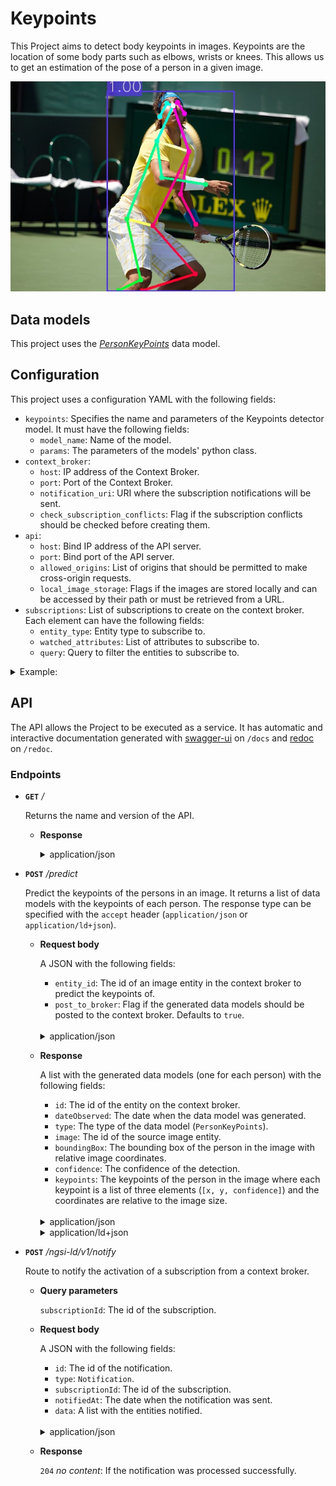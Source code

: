 # Keypoints

This Project aims to detect body keypoints in images. Keypoints are the location of some body parts such as elbows, wrists or knees. This allows us to get an estimation of the pose of a person in a given image.

![keypoints detection](../../../docs/res/keypoints.jpg)

## Data models

This project uses the _[PersonKeyPoints](../../../docs/data-models.md)_ data model.

## Configuration

This project uses a configuration YAML with the following fields:

- ``keypoints``: Specifies the name and parameters of the Keypoints detector model. It must have the following fields:
  - ``model_name``: Name of the model.
  - ``params``: The parameters of the models' python class.
- ``context_broker``:
    - ``host``: IP address of the Context Broker.
    - ``port``: Port of the Context Broker.
    - ``notification_uri``: URI where the subscription notifications will be sent.
    - ``check_subscription_conflicts``: Flag if the subscription conflicts should be checked before creating them.
- ``api``:
    - ``host``: Bind IP address of the API server.
    - ``port``: Bind port of the API server.
    - ``allowed_origins``: List of origins that should be permitted to make cross-origin requests.
    - ``local_image_storage``: Flags if the images are stored locally and can be accessed by their path or must be retrieved from a URL.
- ``subscriptions``: List of subscriptions to create on the context broker. Each element can have the following fields:
    - ``entity_type``: Entity type to subscribe to.
    - ``watched_attributes``: List of attributes to subscribe to.
    - ``query``: Query to filter the entities to subscribe to.

<details>
<summary>Example:</summary>

```
keypoints:
  model_name: detectron2
  params:
    model_config: ../../../data/models/detectron2/COCO-Keypoints/keypoint_rcnn_R_50_FPN_3x/keypoint_rcnn_R_50_FPN_3x.yaml
    model_weights: ../../../data/models/detectron2/COCO-Keypoints/keypoint_rcnn_R_50_FPN_3x/model_final_a6e10b.pkl
    confidence_threshold: 0.5
    use_cuda: False

context_broker:
  host: 192.168.0.100
  port: 1026
  notification_uri: http://192.168.0.100:8080/ngsi-ld/v1/notify
  check_subscription_conflicts: True

api:
  host: 0.0.0.0
  port: 8080
  allowed_origins: []
  local_image_storage: True

subscriptions:
  - entity_type: Image
    watched_attributes: ["purpose"]
    query: "purpose==%22Keypoints%22"
```

</details>

## API

The API allows the Project to be executed as a service. It has automatic and interactive documentation generated with [swagger-ui](https://github.com/swagger-api/swagger-ui) on ``/docs`` and [redoc](https://github.com/Redocly/redoc) on ``/redoc``.

### Endpoints

- **``GET``** _/_

    Returns the name and version of the API.

    - **Response**

      <details>
      <summary>application/json</summary>

      ```
      {
        "title": "Keypoints API",
        "version": "0.2.0"
      }
      ```

    </details>

- **``POST``** _/predict_

    Predict the keypoints of the persons in an image. It returns a list of data models with the keypoints of each person. The response type can be specified with the ``accept`` header (``application/json`` or ``application/ld+json``).

    - **Request body**

      A JSON with the following fields:

      - ``entity_id``: The id of an image entity in the context broker to predict the keypoints of.
      - ``post_to_broker``: Flag if the generated data models should be posted to the context broker. Defaults to ``true``.
    
      </br>
      <details>
      <summary>application/json</summary>

      ```
      {
        "entity_id": "string",
        "post_to_broker": true
      }
      ```

    </details>

    - **Response**
    
      A list with the generated data models (one for each person) with the following fields:

      - ``id``: The id of the entity on the context broker.
      - ``dateObserved``: The date when the data model was generated.
      - ``type``: The type of the data model (``PersonKeyPoints``).
      - ``image``: The id of the source image entity.
      - ``boundingBox``: The bounding box of the person in the image with relative image coordinates.
      - ``confidence``: The confidence of the detection.
      - ``keypoints``: The keypoints of the person in the image where each keypoint is a list of three elements (``[x, y, confidence]``) and the coordinates are relative to the image size.

      </br>
      <details>
      <summary>application/json</summary>

      ```
      [
        {
          "id": "urn:ngsi-ld:PersonKeyPoints:Ewr1pesuEe2xXt05bH~uyw",
          "dateObserved": "2023-05-05T10:17:43.886068",
          "type": "PersonKeyPoints",
          "image": "urn:ngsi-ld:Image:XY0r-VgvLkk3G908InXw815d7gtVrB72xqm0K844g6E",
          "boundingBox": {
            "xmin": 0.3064143657684326,
            "ymin": 0.04763534420826396,
            "xmax": 0.7099463462829589,
            "ymax": 0.9976930283271735
          },
          "confidence": 0.9998873472213745,
          "keypoints": {
            "nose": [
              0.5161009430885315,
              0.11442651599645615,
              1.705211877822876
            ],
            "left_eye": [
              0.530274510383606,
              0.09819689393043518,
              2.9264578819274902
            ],
            "right_eye": [
              0.4960910677909851,
              0.10319062322378159,
              0.9791589975357056
            ],
            "left_ear": [
              0.5519519448280334,
              0.15187951922416687,
              0.9948521256446838
            ],
            "right_ear": [
              0.4735800325870514,
              0.16561231017112732,
              2.086688995361328
            ],
            "left_shoulder": [
              0.5652918219566345,
              0.331653892993927,
              0.27620482444763184
            ],
            "right_shoulder": [
              0.4635750651359558,
              0.28421345353126526,
              0.20316766202449799
            ],
            "left_elbow": [
              0.5386120080947876,
              0.5363969206809998,
              0.4380761981010437
            ],
            "right_elbow": [
              0.48024994134902954,
              0.4564972221851349,
              1.025445580482483
            ],
            "left_wrist": [
              0.5878028869628906,
              0.6799667477607727,
              0.6801813244819641
            ],
            "right_wrist": [
              0.6186513900756836,
              0.49020493030548096,
              1.0798372030258179
            ],
            "left_hip": [
              0.4510689377784729,
              0.686208963394165,
              0.1246616467833519
            ],
            "right_hip": [
              0.3693620264530182,
              0.6537497043609619,
              0.08254871517419815
            ],
            "left_knee": [
              0.5861353874206543,
              0.9146721959114075,
              0.3097969591617584
            ],
            "right_knee": [
              0.41271671652793884,
              0.9446346163749695,
              0.37432464957237244
            ],
            "left_ankle": [
              0.41771912574768066,
              0.9945719242095947,
              0.06195808947086334
            ],
            "right_ankle": [
              0.3418484926223755,
              0.9945719242095947,
              0.08313852548599243
            ]
          }
        }
      ]
      ```
      </details>
    
      <details>
      <summary>application/ld+json</summary>

      ```
      [
        {
          "id": "urn:ngsi-ld:PersonKeyPoints:MhqTWesuEe2UVt05bH~uyw",
          "type": "PersonKeyPoints",
          "@context": [
            "https://uri.etsi.org/ngsi-ld/v1/ngsi-ld-core-context.jsonld"
          ],
          "dateObserved": {
            "type": "Property",
            "value": {
              "@type": "DateTime",
              "@value": "2023-05-05T10:18:35Z"
            }
          },
          "image": {
            "type": "Relationship",
            "object": "urn:ngsi-ld:Image:XY0r-VgvLkk3G908InXw815d7gtVrB72xqm0K844g6E"
          },
          "boundingBox": {
            "type": "Property",
            "value": {
              "xmin": 0.3064143657684326,
              "ymin": 0.04763534420826396,
              "xmax": 0.7099463462829589,
              "ymax": 0.9976930283271735
            }
          },
          "confidence": {
            "type": "Property",
            "value": 0.9998873472213745
          },
          "keypoints": {
            "type": "Property",
            "value": {
              "nose": [
                0.5161009430885315,
                0.11442651599645615,
                1.705211877822876
              ],
              "left_eye": [
                0.530274510383606,
                0.09819689393043518,
                2.9264578819274902
              ],
              "right_eye": [
                0.4960910677909851,
                0.10319062322378159,
                0.9791589975357056
              ],
              "left_ear": [
                0.5519519448280334,
                0.15187951922416687,
                0.9948521256446838
              ],
              "right_ear": [
                0.4735800325870514,
                0.16561231017112732,
                2.086688995361328
              ],
              "left_shoulder": [
                0.5652918219566345,
                0.331653892993927,
                0.27620482444763184
              ],
              "right_shoulder": [
                0.4635750651359558,
                0.28421345353126526,
                0.20316766202449799
              ],
              "left_elbow": [
                0.5386120080947876,
                0.5363969206809998,
                0.4380761981010437
              ],
              "right_elbow": [
                0.48024994134902954,
                0.4564972221851349,
                1.025445580482483
              ],
              "left_wrist": [
                0.5878028869628906,
                0.6799667477607727,
                0.6801813244819641
              ],
              "right_wrist": [
                0.6186513900756836,
                0.49020493030548096,
                1.0798372030258179
              ],
              "left_hip": [
                0.4510689377784729,
                0.686208963394165,
                0.1246616467833519
              ],
              "right_hip": [
                0.3693620264530182,
                0.6537497043609619,
                0.08254871517419815
              ],
              "left_knee": [
                0.5861353874206543,
                0.9146721959114075,
                0.3097969591617584
              ],
              "right_knee": [
                0.41271671652793884,
                0.9446346163749695,
                0.37432464957237244
              ],
              "left_ankle": [
                0.41771912574768066,
                0.9945719242095947,
                0.06195808947086334
              ],
              "right_ankle": [
                0.3418484926223755,
                0.9945719242095947,
                0.08313852548599243
              ]
            }
          },
          "dateModified": {
            "type": "Property",
            "value": {
              "@type": "DateTime",
              "@value": "2023-05-05T10:18:36Z"
            }
          },
          "dateCreated": {
            "type": "Property",
            "value": {
              "@type": "DateTime",
              "@value": "2023-05-05T10:18:36Z"
            }
          }
        }
      ]
      ```
      </details>

- **``POST``** _/ngsi-ld/v1/notify_
  
  Route to notify the activation of a subscription from a context broker.

  - **Query parameters**
    
    ``subscriptionId``: The id of the subscription.

  - **Request body**

      A JSON with the following fields:

      - ``id``: The id of the notification.
      - ``type``: ``Notification``.
      - ``subscriptionId``: The id of the subscription.
      - ``notifiedAt``: The date when the notification was sent.
      - ``data``: A list with the entities notified.
    
      </br>
      <details>
      <summary>application/json</summary>

      ```
      {
        "id": "string",
        "type": "Notification",
        "subscriptionId": "string",
        "notifiedAt": "string",
        "data": []
      }
      ```

    </details>

  - **Response**

    ``204`` _no content_: If the notification was processed successfully.